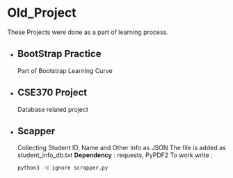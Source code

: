 # Old_Project
These Projects were done as a part of learning process.

* ## BootStrap Practice
    Part of Bootstrap Learning Curve
* ## CSE370 Project
    Database related project
* ## Scapper
    Collecting Student ID, Name and Other Info as JSON
    The file is added as student_info_db.txt
    **Dependency** : requests, PyPDF2
    To work write :
    ```bash
    python3 -W ignore scrapper.py
    ```

    
